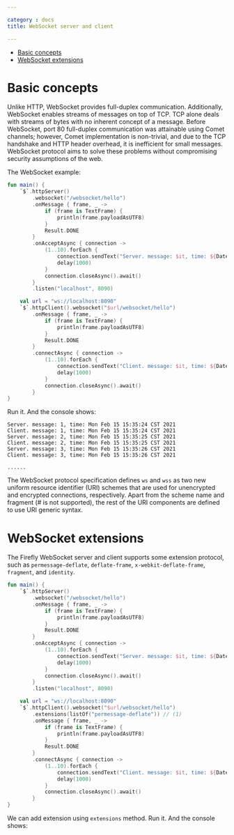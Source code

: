 ```yaml
---

category : docs
title: WebSocket server and client

---
```


<!-- TOC depthFrom:1 depthTo:6 withLinks:1 updateOnSave:1 orderedList:0 -->

- [Basic concepts](#basic-concepts)
- [WebSocket extensions](#websocket-extensions)

<!-- /TOC -->

# Basic concepts
Unlike HTTP, WebSocket provides full-duplex communication. Additionally, WebSocket enables streams of messages on top of TCP. TCP alone deals with streams of bytes with no inherent concept of a message. Before WebSocket, port 80 full-duplex communication was attainable using Comet channels; however, Comet implementation is non-trivial, and due to the TCP handshake and HTTP header overhead, it is inefficient for small messages. WebSocket protocol aims to solve these problems without compromising security assumptions of the web.

The WebSocket example:
```kotlin
fun main() {
    `$`.httpServer()
        .websocket("/websocket/hello")
        .onMessage { frame, _ ->
            if (frame is TextFrame) {
                println(frame.payloadAsUTF8)
            }
            Result.DONE
        }
        .onAcceptAsync { connection ->
            (1..10).forEach {
                connection.sendText("Server. message: $it, time: ${Date()}")
                delay(1000)
            }
            connection.closeAsync().await()
        }
        .listen("localhost", 8090)

    val url = "ws://localhost:8090"
    `$`.httpClient().websocket("$url/websocket/hello")
        .onMessage { frame, _ ->
            if (frame is TextFrame) {
                println(frame.payloadAsUTF8)
            }
            Result.DONE
        }
        .connectAsync { connection ->
            (1..10).forEach {
                connection.sendText("Client. message: $it, time: ${Date()}")
                delay(1000)
            }
            connection.closeAsync().await()
        }
}
```

Run it. And the console shows:
```
Server. message: 1, time: Mon Feb 15 15:35:24 CST 2021
Client. message: 1, time: Mon Feb 15 15:35:24 CST 2021
Server. message: 2, time: Mon Feb 15 15:35:25 CST 2021
Client. message: 2, time: Mon Feb 15 15:35:25 CST 2021
Server. message: 3, time: Mon Feb 15 15:35:26 CST 2021
Client. message: 3, time: Mon Feb 15 15:35:26 CST 2021

......
```

The WebSocket protocol specification defines `ws` and `wss` as two new uniform resource identifier (URI) schemes that are used for unencrypted and encrypted connections, respectively. Apart from the scheme name and fragment (# is not supported), the rest of the URI components are defined to use URI generic syntax.

# WebSocket extensions
The Firefly WebSocket server and client supports some extension protocol, such as `permessage-deflate`, `deflate-frame`, `x-webkit-deflate-frame`, `fragment`, and `identity`.
```kotlin
fun main() {
    `$`.httpServer()
        .websocket("/websocket/hello")
        .onMessage { frame, _ ->
            if (frame is TextFrame) {
                println(frame.payloadAsUTF8)
            }
            Result.DONE
        }
        .onAcceptAsync { connection ->
            (1..10).forEach {
                connection.sendText("Server. message: $it, time: ${Date()}")
                delay(1000)
            }
            connection.closeAsync().await()
        }
        .listen("localhost", 8090)

    val url = "ws://localhost:8090"
    `$`.httpClient().websocket("$url/websocket/hello")
        .extensions(listOf("permessage-deflate")) // (1)
        .onMessage { frame, _ ->
            if (frame is TextFrame) {
                println(frame.payloadAsUTF8)
            }
            Result.DONE
        }
        .connectAsync { connection ->
            (1..10).forEach {
                connection.sendText("Client. message: $it, time: ${Date()}")
                delay(1000)
            }
            connection.closeAsync().await()
        }
}
```

We can add extension using `extensions` method. Run it. And the console shows: